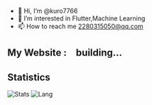 - 👋 Hi, I’m @kuro7766
- 👀 I’m interested in Flutter,Machine Learning
- 📫 How to reach me 2280315050@qq.com

## My Website :　building...


## Statistics
![Stats](https://github-readme-stats.vercel.app/api?username=kuro7766)
![Lang](https://github-readme-stats.vercel.app/api/top-langs/?username=kuro7766&hide=ipynb,html&layout=compact)


<!---
kuro7766/kuro7766 is a ✨ special ✨ repository because its `README.md` (this file) appears on your GitHub profile.
You can click the Preview link to take a look at your changes.
--->
